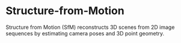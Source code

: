 # Structure-from-Motion
Structure from Motion (SfM) reconstructs 3D scenes from 2D image sequences by estimating camera poses and 3D point geometry.
